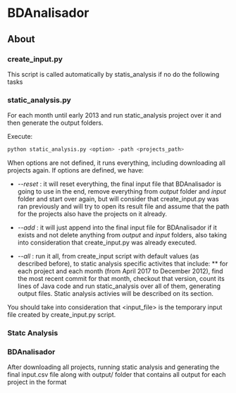 # BDAnalisador
## About


### create_input.py
This script is called automatically by statis_analysis if no do the following tasks


### static_analysis.py
For each month until early 2013 and run static_analysis project over it and then generate the output folders.


Execute:
```sh
python static_analysis.py <option> -path <projects_path>
```

When options are not defined, it runs everything, including downloading all projects again. 
If options are defined, we have:

* _--reset_ : it will reset everything, the final input file that BDAnalisador is going to use in the end, remove everything from _output_ folder and _input_ folder and start over again, but will consider that create_input.py was ran previously and will try to open its result file and assume that the path for the projects also have the projects on it already.

* _--add_ : it will just append into the final input file for BDAnalisador if it exists and not delete anything from _output_ and _input_ folders, also taking into consideration that create_input.py was already executed.

* _--all_ : run it all, from create_input script with default values (as described before), to static analysis specific activites that include:
	** for each project and each month (from April 2017 to December 2012), find the most recent commit for that month, checkout that version, count its lines of Java code and run static_analysis over all of them, generating output files. Static analysis activies will be described on its section.

You should take into consideration that <input_file> is the temporary input file created by create_input.py script.

### Statc Analysis

### BDAnalisador
After downloading all projects, running static analysis and generating the final input.csv file along with output/ folder that contains all output for each project in the format
